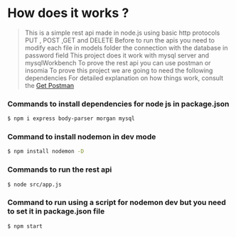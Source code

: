 # How does it works ?
> This is a simple rest api made in node.js using basic http protocols PUT , POST ,GET  and DELETE
>Before to run the apis you need to modify each file in models folder the connection with the database in password field
>This project does it work with mysql server and mysqlWorkbench 
> To prove the rest api you can use postman or insomia
> To prove this project we are going to need the following dependencies
> For detailed explanation on how things work, consult the [Get Postman](https://www.getpostman.com)
### Commands to install dependencies for node js in package.json
```bash
$ npm i express body-parser morgan mysql
```
### Command to install nodemon in dev mode
```bash
$ npm install nodemon -D
```
### Commands to run the rest api
```bash
$ node src/app.js
```
### Command  to run using a script for nodemon dev but you need to set it in package.json file
```bash
$ npm start
```

 

